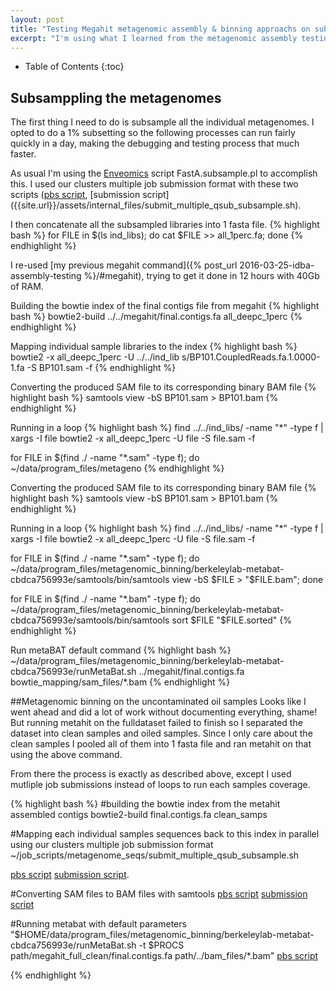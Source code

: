 ```yaml
---
layout: post
title: "Testing Megahit metagenomic assembly & binning approachs on subsampled metagenomes"
excerpt: "I'm using what I learned from the metagenomic assembly testing to do a more involved run on a subset of the data while I wait for resources on the cluster to become available to run the full dataset."
---
```

* Table of Contents
{:toc}

## Subsamppling the metagenomes
The first thing I need to do is subsample all the individual metagenomes. I opted to do a 1% subsetting so the following processes can run fairly quickly in a day, making the debugging and testing process that much faster.

As usual I'm using the [Enveomics](https://github.com/lmrodriguezr/enveomics) script FastA.subsample.pl to accomplish this.
I used our clusters multiple job submission format with these two scripts ([pbs script]({{site.url}}/assets/internal_files/multiple_qsub_subsample.pbs), [submission script] ({{site.url}}/assets/internal_files/submit_multiple_qsub_subsample.sh).

I then concatenate all the subsampled libraries into 1 fasta file.
{% highlight bash %}
for FILE in $(ls ind_libs); do cat $FILE >> all_1perc.fa; done
{% endhighlight %}

I re-used [my previous megahit command]({% post_url 2016-03-25-idba-assembly-testing %}/#megahit), trying to get it done in 12 hours with 40Gb of RAM. 

Building the bowtie index of the final contigs file from megahit
{% highlight bash %}
bowtie2-build ../../megahit/final.contigs.fa all_deepc_1perc
{% endhighlight %}

Mapping individual sample libraries to the index
{% highlight bash %}
bowtie2 -x all_deepc_1perc -U ../../ind_lib
s/BP101.CoupledReads.fa.1.0000-1.fa -S BP101.sam -f
{% endhighlight %}

Converting the produced SAM file to its corresponding binary BAM file
{% highlight bash %}
samtools view -bS BP101.sam > BP101.bam
{% endhighlight %}

Running in a loop
{% highlight bash %}
find ../../ind_libs/ -name "*" -type f | xargs -I file bowtie2 -x all_deepc_1perc -U file -S file.sam -f

for FILE in $(find ./ -name "*.sam" -type f); do ~/data/program_files/metageno
{% endhighlight %}

Converting the produced SAM file to its corresponding binary BAM file
{% highlight bash %}
samtools view -bS BP101.sam > BP101.bam
{% endhighlight %}

Running in a loop
{% highlight bash %}
find ../../ind_libs/ -name "*" -type f | xargs -I file bowtie2 -x all_deepc_1perc -U file -S file.sam -f

for FILE in $(find ./ -name "*.sam" -type f); do ~/data/program_files/metagenomic_binning/berkeleylab-metabat-cbdca756993e/samtools/bin/samtools view -bS $FILE > "$FILE.bam"; done

for FILE in $(find ./ -name "*.bam" -type f); do ~/data/program_files/metagenomic_binning/berkeleylab-metabat-cbdca756993e/samtools/bin/samtools sort $FILE "$FILE.sorted"
{% endhighlight %}

Run metaBAT default command
{% highlight bash %}
~/data/program_files/metagenomic_binning/berkeleylab-metabat-cbdca756993e/runMetaBat.sh ../megahit/final.contigs.fa bowtie_mapping/sam_files/*.bam
{% endhighlight %}

##Metagenomic binning on the uncontaminated oil samples
Looks like I went ahead and did a lot of work without documenting everything, shame! But running metahit on the fulldataset failed to finish so I separated the dataset into clean samples and oiled samples. Since I only care about the clean samples I pooled all of them into 1 fasta file and ran metahit on that using the above command.

From there the process is exactly as described above, except I used mutliple job submissions instead of loops to run each samples coverage.

{% highlight bash %}
#building the bowtie index from the metahit assembled contigs
bowtie2-build final.contigs.fa clean_samps

#Mapping each individual samples sequences back to this index in parallel using our clusters multiple job submission format
~/job_scripts/metagenome_seqs/submit_multiple_qsub_subsample.sh

[pbs script]({{site.url}}/assets/internal_files/multiple_qsub_bowtie.pbs)
[submission script]({{site.url}}/assets/internal_files/submit_multiple_qsub_bowtie.sh).

#Converting SAM files to BAM files with samtools
[pbs script]({{site.url}}/assets/internal_files/multiple_qsub_sam2bam.pbs)
[submission script]({{site.url}}/assets/internal_files/multiple_qsub_sam2bam.pbs)

#Running metabat with default parameters
"$HOME/data/program_files/metagenomic_binning/berkeleylab-metabat-cbdca756993e/runMetaBat.sh -t $PROCS path/megahit_full_clean/final.contigs.fa path/../bam_files/*.bam"
[pbs script]({{site.url}}/assets/internal_files/metahit.pbs)

{% endhighlight %}
